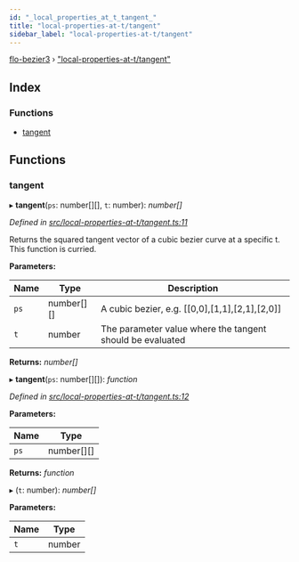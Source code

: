 ```yaml
---
id: "_local_properties_at_t_tangent_"
title: "local-properties-at-t/tangent"
sidebar_label: "local-properties-at-t/tangent"
---
```


[flo-bezier3](../globals.md) › ["local-properties-at-t/tangent"](_local_properties_at_t_tangent_.md)

## Index

### Functions

* [tangent](_local_properties_at_t_tangent_.md#tangent)

## Functions

###  tangent

▸ **tangent**(`ps`: number[][], `t`: number): *number[]*

*Defined in [src/local-properties-at-t/tangent.ts:11](https://github.com/FlorisSteenkamp/FloBezier/blob/6f79660/src/local-properties-at-t/tangent.ts#L11)*

Returns the squared tangent vector of a cubic bezier curve at a specific t.
This function is curried.

**Parameters:**

Name | Type | Description |
------ | ------ | ------ |
`ps` | number[][] | A cubic bezier, e.g. [[0,0],[1,1],[2,1],[2,0]] |
`t` | number | The parameter value where the tangent should be evaluated  |

**Returns:** *number[]*

▸ **tangent**(`ps`: number[][]): *function*

*Defined in [src/local-properties-at-t/tangent.ts:12](https://github.com/FlorisSteenkamp/FloBezier/blob/6f79660/src/local-properties-at-t/tangent.ts#L12)*

**Parameters:**

Name | Type |
------ | ------ |
`ps` | number[][] |

**Returns:** *function*

▸ (`t`: number): *number[]*

**Parameters:**

Name | Type |
------ | ------ |
`t` | number |
